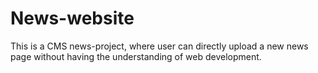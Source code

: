 # News-website
This is a CMS news-project, where user can directly upload a new news page without having the understanding of web development.
